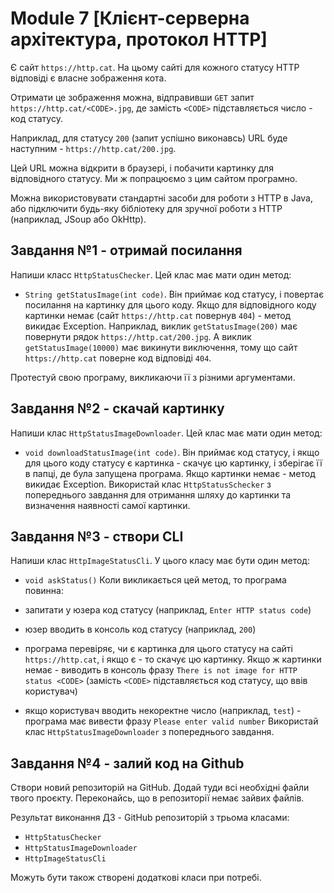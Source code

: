 # Module 7 [Клієнт-серверна архітектура, протокол HTTP]

Є сайт `https://http.cat`. На цьому сайті для кожного статусу HTTP відповіді є власне зображення кота.

Отримати це зображення можна, відправивши `GET` запит `https://http.cat/<CODE>.jpg`, де замість `<CODE>` підставляється число - код статусу.

Наприклад, для статусу `200` (запит успішно виконавсь) URL буде наступним - `https://http.cat/200.jpg`.

Цей URL можна відкрити в браузері, і побачити картинку для відповідного статусу. Ми ж попрацюємо з цим сайтом програмно.

Можна використовувати стандартні засоби для роботи з HTTP в Java, або підключити будь-яку бібліотеку для зручної роботи з HTTP (наприклад, JSoup або OkHttp).

## Завдання №1 - отримай посилання
Напиши класс `HttpStatusChecker`. Цей клас має мати один метод:

- `String getStatusImage(int code)`. Він приймає код статусу, і повертає посилання на картинку для цього коду. Якщо для відповідного коду картинки немає (сайт `https://http.cat` повернув `404`) - метод викидає Exception.
Наприклад, виклик `getStatusImage(200)` має повернути рядок `https://http.cat/200.jpg`. А виклик `getStatusImage(10000)` має викинути виключення, тому що сайт `https://http.cat` поверне код відповіді `404`.

Протестуй свою програму, викликаючи її з різними аргументами.

## Завдання №2 - скачай картинку
Напиши клас `HttpStatusImageDownloader`. Цей клас має мати один метод:

- `void downloadStatusImage(int code)`. Він приймає код статусу, і якщо для цього коду статусу є картинка - скачує цю картинку, і зберігає її в папці, де була запущена програма. Якщо картинки немає - метод викидає Exception.
Використай клас `HttpStatusSchecker` з попереднього завдання для отримання шляху до картинки та визначення наявності самої картинки.

## Завдання №3 - створи CLI
Напиши клас `HttpImageStatusCli`. У цього класу має бути один метод:

- `void askStatus()`
Коли викликається цей метод, то програма повинна:

- запитати у юзера код статусу (наприклад, `Enter HTTP status code`)
- юзер вводить в консоль код статусу (наприклад, `200`)
- програма перевіряє, чи є картинка для цього статусу на сайті `https://http.cat`, і якщо є - то скачує цю картинку. Якщо ж картинки немає - виводить в консоль фразу `There is not image for HTTP status <CODE>` (замість `<CODE>` підставляється код статусу, що ввів користувач)
- якщо користувач вводить некоректне число (наприклад, `test`) - програма має вивести фразу `Please enter valid number`
Використай клас `HttpStatusImageDownloader` з попереднього завдання.

## Завдання №4 - залий код на Github
Створи новий репозиторій на GitHub. Додай туди всі необхідні файли твого проєкту. Переконайсь, що в репозиторії немає зайвих файлів.

Результат виконання ДЗ - GitHub репозиторій з трьома класами:

- `HttpStatusChecker`
- `HttpStatusImageDownloader`
- `HttpImageStatusCli`

Можуть бути також створені додаткові класи при потребі.
